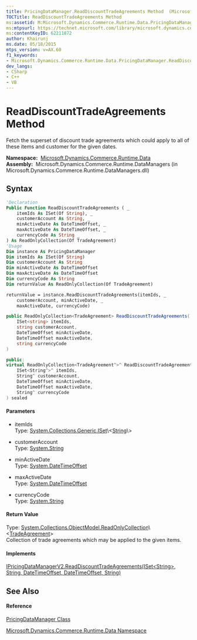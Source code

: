 ```yaml
---
title: PricingDataManager.ReadDiscountTradeAgreements Method  (Microsoft.Dynamics.Commerce.Runtime.Data)
TOCTitle: ReadDiscountTradeAgreements Method
ms:assetid: M:Microsoft.Dynamics.Commerce.Runtime.Data.PricingDataManager.ReadDiscountTradeAgreements(System.Collections.Generic.ISet{System.String},System.String,System.DateTimeOffset,System.DateTimeOffset,System.String)
ms:mtpsurl: https://technet.microsoft.com/library/microsoft.dynamics.commerce.runtime.data.pricingdatamanager.readdiscounttradeagreements(v=AX.60)
ms:contentKeyID: 62211872
author: Khairunj
ms.date: 05/18/2015
mtps_version: v=AX.60
f1_keywords:
- Microsoft.Dynamics.Commerce.Runtime.Data.PricingDataManager.ReadDiscountTradeAgreements
dev_langs:
- CSharp
- C++
- VB
---
```


# ReadDiscountTradeAgreements Method

Fetch the superset of discount trade agreements which could apply to all of these items and customer for the given dates.

**Namespace:**  [Microsoft.Dynamics.Commerce.Runtime.Data](microsoft-dynamics-commerce-runtime-data-namespace.md)  
**Assembly:**  Microsoft.Dynamics.Commerce.Runtime.DataManagers (in Microsoft.Dynamics.Commerce.Runtime.DataManagers.dll)

## Syntax

``` vb
'Declaration
Public Function ReadDiscountTradeAgreements ( _
    itemIds As ISet(Of String), _
    customerAccount As String, _
    minActiveDate As DateTimeOffset, _
    maxActiveDate As DateTimeOffset, _
    currencyCode As String _
) As ReadOnlyCollection(Of TradeAgreement)
'Usage
Dim instance As PricingDataManager
Dim itemIds As ISet(Of String)
Dim customerAccount As String
Dim minActiveDate As DateTimeOffset
Dim maxActiveDate As DateTimeOffset
Dim currencyCode As String
Dim returnValue As ReadOnlyCollection(Of TradeAgreement)

returnValue = instance.ReadDiscountTradeAgreements(itemIds, _
    customerAccount, minActiveDate, _
    maxActiveDate, currencyCode)
```

``` csharp
public ReadOnlyCollection<TradeAgreement> ReadDiscountTradeAgreements(
    ISet<string> itemIds,
    string customerAccount,
    DateTimeOffset minActiveDate,
    DateTimeOffset maxActiveDate,
    string currencyCode
)
```

``` c++
public:
virtual ReadOnlyCollection<TradeAgreement^>^ ReadDiscountTradeAgreements(
    ISet<String^>^ itemIds, 
    String^ customerAccount, 
    DateTimeOffset minActiveDate, 
    DateTimeOffset maxActiveDate, 
    String^ currencyCode
) sealed
```

#### Parameters

  - itemIds  
    Type: [System.Collections.Generic.ISet](https://technet.microsoft.com/library/dd412081\(v=ax.60\))\<[String](https://technet.microsoft.com/library/s1wwdcbf\(v=ax.60\))\>  

<!-- end list -->

  - customerAccount  
    Type: [System.String](https://technet.microsoft.com/library/s1wwdcbf\(v=ax.60\))  

<!-- end list -->

  - minActiveDate  
    Type: [System.DateTimeOffset](https://technet.microsoft.com/library/bb341783\(v=ax.60\))  

<!-- end list -->

  - maxActiveDate  
    Type: [System.DateTimeOffset](https://technet.microsoft.com/library/bb341783\(v=ax.60\))  

<!-- end list -->

  - currencyCode  
    Type: [System.String](https://technet.microsoft.com/library/s1wwdcbf\(v=ax.60\))  

#### Return Value

Type: [System.Collections.ObjectModel.ReadOnlyCollection](https://technet.microsoft.com/library/ms132474\(v=ax.60\))\<[TradeAgreement](tradeagreement-class-microsoft-dynamics-commerce-runtime-datamodel.md)\>  
Collection of trade agreements which may be applied to the given items.  

#### Implements

[IPricingDataManagerV2.ReadDiscountTradeAgreements(ISet\<String\>, String, DateTimeOffset, DateTimeOffset, String)](ipricingdatamanagerv2-readdiscounttradeagreements-method-microsoft-dynamics-commerce-runtime-data.md)  

## See Also

#### Reference

[PricingDataManager Class](pricingdatamanager-class-microsoft-dynamics-commerce-runtime-data.md)

[Microsoft.Dynamics.Commerce.Runtime.Data Namespace](microsoft-dynamics-commerce-runtime-data-namespace.md)

